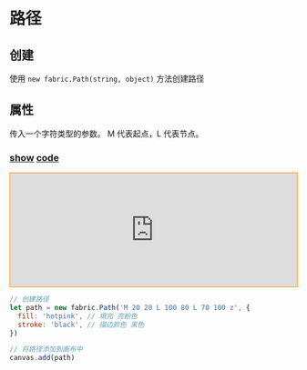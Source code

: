 # 路径

## 创建

使用 `new fabric.Path(string, object)` 方法创建路径

## 属性

传入一个字符类型的参数。 M 代表起点，L 代表节点。

### [**show**](https://zhuanwan.github.io/web/fabric/基础图形/路径1)  [**code**](https://github.com/zhuanwan/web/blob/mater/src/pages/fabric/基础图形/路径1.jsx)
<iframe height=200 width='100%' style="border: 1px solid #ff9000" frameborder=1 allowfullscreen="true" src="https://zhuanwan.github.io/web/fabric/基础图形/路径1">  
 </iframe>

```js
// 创建路径
let path = new fabric.Path('M 20 20 L 100 80 L 70 100 z', {
  fill: 'hotpink', // 填充 亮粉色
  stroke: 'black', // 描边颜色 黑色
})

// 将路径添加到画布中
canvas.add(path)
```
